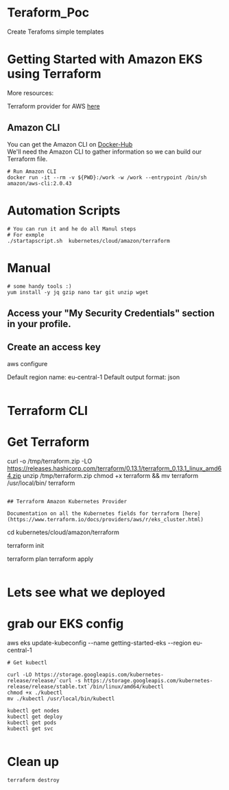 # Teraform_Poc
Create Terafoms simple templates  
# Getting Started with Amazon EKS using Terraform

More resources:

Terraform provider for AWS [here](https://www.terraform.io/docs/providers/aws/index.html) <br/>

## Amazon CLI

You can get the Amazon CLI on [Docker-Hub](https://hub.docker.com/r/amazon/aws-cli) <br/>
We'll need the Amazon CLI to gather information so we can build our Terraform file.

```
# Run Amazon CLI
docker run -it --rm -v ${PWD}:/work -w /work --entrypoint /bin/sh amazon/aws-cli:2.0.43

```
# Automation Scripts
```
# You can run it and he do all Manul steps
# For exmple
./startapscript.sh  kubernetes/cloud/amazon/terraform

```

# Manual 
```
# some handy tools :)
yum install -y jq gzip nano tar git unzip wget

```
## Access your "My Security Credentials" section in your profile. 
## Create an access key

aws configure

Default region name: eu-central-1
Default output format: json
```
```
# Terraform CLI 
# Get Terraform

curl -o /tmp/terraform.zip -LO https://releases.hashicorp.com/terraform/0.13.1/terraform_0.13.1_linux_amd64.zip
unzip /tmp/terraform.zip
chmod +x terraform && mv terraform /usr/local/bin/
terraform
```

## Terraform Amazon Kubernetes Provider 

Documentation on all the Kubernetes fields for terraform [here](https://www.terraform.io/docs/providers/aws/r/eks_cluster.html)

```
cd kubernetes/cloud/amazon/terraform

terraform init

terraform plan
terraform apply

```
```
# Lets see what we deployed

# grab our EKS config
aws eks update-kubeconfig --name getting-started-eks --region eu-central-1
```
# Get kubectl

curl -LO https://storage.googleapis.com/kubernetes-release/release/`curl -s https://storage.googleapis.com/kubernetes-release/release/stable.txt`/bin/linux/amd64/kubectl
chmod +x ./kubectl
mv ./kubectl /usr/local/bin/kubectl

kubectl get nodes
kubectl get deploy
kubectl get pods
kubectl get svc


```

# Clean up 

```
terraform destroy
```
